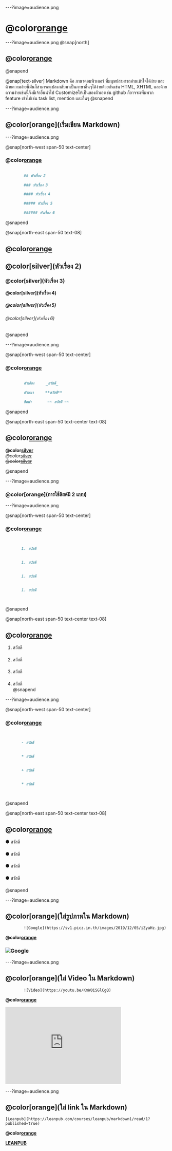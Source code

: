 ---?image=audience.png
# @color[orange](**Markdown**)

---?image=audience.png
@snap[north]

## @color[orange](Markdown)

@snapend

@snap[text-silver]
Markdown คือ ภาษาคอมพิวเตอร์ ที่มนุษย์สามารถอ่านเข้าใจได้ง่าย
และด้วยความง่ายนี้มันก็สามารถแปลงกลับมาเป็นภาษาอื่นๆได้ง่ายด้วยกันเช่น HTML, XHTML และด้วยความง่ายเช่นนี้จึงมีเจ้าอื่นนำไป Customizeให้เป็นของตัวเองเช่น github ก็อาจจะเพิ่มพวก feature เข้าไปเช่น task list, mention และอื่นๆ
@snapend

---?image=audience.png

## @color[orange](เริ่มเขียน Markdown)

---?image=audience.png

@snap[north-west span-50 text-center]
### @color[orange](**การเขียนหัวเรื่อง**)  

```md
  
        ## หัวเรื่อง 2

        ### หัวเรื่อง 3

        #### หัวเรื่อง 4

        ##### หัวเรื่อง 5

        ###### หัวเรื่อง 6


```

@snapend

@snap[north-east span-50 text-08]

## @color[orange](**ผลลัพธ์**)

## @color[silver](หัวเรื่อง 2)

### @color[silver](หัวเรื่อง 3)

#### @color[silver](หัวเรื่อง 4)

##### @color[silver](หัวเรื่อง 5)

###### @color[silver](หัวเรื่อง 6)

@snapend

---?image=audience.png

@snap[north-west span-50 text-center]
### @color[orange](**รูปแบบตัวอักษร**)

```md
  
        ตัวเอียง     _สวัสดี_

        ตัวหนา     **สวัสดี**

        ขีดฆ่า       ~~ สวัสดี ~~

```

@snapend

@snap[north-east span-50 text-center text-08]

## @color[orange](**ผลลัพธ์**)

**@color[silver](สวัสดี)**  
_@color[silver](สวัสดี)_  
~~@color[silver](สวัสดี)~~  

@snapend

---?image=audience.png

### @color[orange](**การใช้ลิสด์มี 2 แบบ**)

---?image=audience.png

@snap[north-west span-50 text-center]
### @color[orange](**แบบเรียงลำดับ**)

```md
  

       1. สวัสดี  


       1. สวัสดี  


       1. สวัสดี  


       1. สวัสดี  

  
```

@snapend

@snap[north-east span-50 text-center text-08]
## @color[orange](**ผลลัพธ์**)

1. สวัสดี  
#### 
2. สวัสดี  
#### 
3. สวัสดี  
#### 
4. สวัสดี  
@snapend

---?image=audience.png

@snap[north-west span-50 text-center]

### @color[orange](**แบบไม่เรียงลำดับ**)  

```md
  

       - สวัสดี  


       * สวัสดี  


       + สวัสดี  


       * สวัสดี  
  
  
```
@snapend

@snap[north-east span-50 text-center text-08]

## @color[orange](ผลลัพธ์)  

● สวัสดี  
#### 
● สวัสดี  
#### 
● สวัสดี  
#### 
● สวัสดี  
####  
@snapend

---?image=audience.png 

## @color[orange](ใส่รูปภาพใน Markdown)

            ![Google](https://sv1.picz.in.th/images/2019/12/05/iZyaHz.jpg)

**@color[orange](ผลลัพธ์)**

### ![Google ](https://www.google.co.th/images/branding/googlelogo/2x/googlelogo_color_272x92dp.png)

---?image=audience.png

## @color[orange](ใส่ Video ใน Markdown)

            ![Video](https://youtu.be/KmW0iSGlCgQ)
**@color[orange](ผลลัพธ์)**

<iframe width="360" height="240" src="https://www.youtube.com/embed/KmW0iSGlCgQ" frameborder="0" allow="accelerometer; autoplay; encrypted-media; gyroscope; picture-in-picture" allowfullscreen></iframe>

---?image=audience.png 

## @color[orange](ใส่ link ใน Markdown)

    [Leanpub](https://leanpub.com/courses/leanpub/markdown1/read/1?published=true)

**@color[orange](ผลลัพธ์)**

[**LEANPUB**](https://leanpub.com/courses/leanpub/markdown1/read/1?published=true)